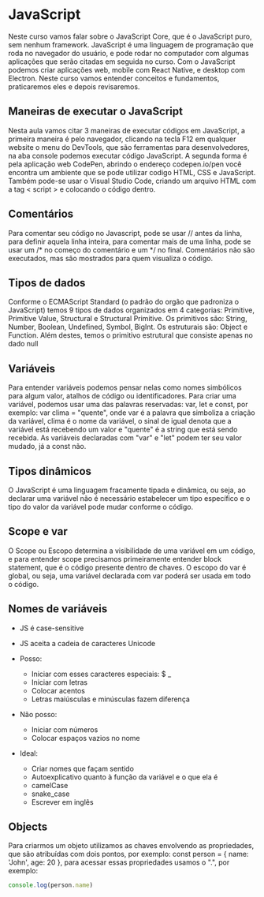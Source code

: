 <!-- Notas retiradas do site https://rocketseat.com.br -->

# JavaScript

Neste curso vamos falar sobre o JavaScript Core, que é o JavaScript puro, sem nenhum framework. JavaScript é uma linguagem de programação que roda no navegador do usuário, e pode rodar no computador com algumas aplicações que serão citadas em seguida no curso. Com o JavaScript podemos criar aplicações web, mobile com React Native, e desktop com Electron. Neste curso vamos entender conceitos e fundamentos, praticaremos eles e depois revisaremos.

## Maneiras de executar o JavaScript


Nesta aula vamos citar 3 maneiras de executar códigos em JavaScript, a primeira maneira é pelo navegador, clicando na tecla F12 em qualquer website o menu do DevTools, que são ferramentas para desenvolvedores, na aba console podemos executar código JavaScript. A segunda forma é pela aplicação web CodePen, abrindo o endereço codepen.io/pen você encontra um ambiente que se pode utilizar codigo HTML, CSS e JavaScript. Também pode-se usar o Visual Studio Code, criando um arquivo HTML com a tag < script > e colocando o código dentro.

## Comentários

Para comentar seu código no Javascript, pode se usar // antes da linha, para definir aquela linha inteira, para comentar mais de uma linha, pode se usar um /* no começo do comentário e um */ no final. Comentários não são executados, mas são mostrados para quem visualiza o código.

## Tipos de dados

Conforme o ECMAScript Standard (o padrão do orgão que padroniza o JavaScript) temos 9 tipos de dados organizados em 4 categorias: Primitive, Primitive Value, Structural e Structural Primitive. Os primitivos são: String, Number, Boolean, Undefined, Symbol, BigInt. Os estruturais são: Object e Function. Além destes, temos o primitivo estrutural que consiste apenas no dado null

## Variáveis

Para entender variáveis podemos pensar nelas como nomes simbólicos para algum valor, atalhos de código ou identificadores. Para criar uma variável, podemos usar uma das palavras reservadas: var, let e const, por exemplo: var clima = "quente", onde var é a palavra que simboliza a criação da variável, clima é o nome da variável, o sinal de igual denota que a variável está recebendo um valor e "quente" é a string que está sendo recebida. As variáveis declaradas com "var" e "let" podem ter seu valor mudado, já a const não.

## Tipos dinâmicos

O JavaScript é uma linguagem fracamente tipada e dinâmica, ou seja, ao declarar uma variável não é necessário estabelecer um tipo específico e o tipo do valor da variável pode mudar conforme o código.

## Scope e var

O Scope ou Escopo determina a visibilidade de uma variável em um código, e para entender scope precisamos primeiramente entender block statement, que é o código presente dentro de chaves. O escopo do var é global, ou seja, uma variável declarada com var poderá ser usada em todo o código.

## Nomes de variáveis

- JS é case-sensitive
- JS aceita a cadeia de caracteres Unicode

- Posso:
    - Iniciar com esses caracteres especiais: $ _
    - Iniciar com letras
    - Colocar acentos
    - Letras maiúsculas e minúsculas fazem diferença

- Não posso:
    - Iniciar com números
    - Colocar espaços vazios no nome

- Ideal:
    - Criar nomes que façam sentido
    - Autoexplicativo quanto à função da variável e o que ela é
    - camelCase
    - snake_case
    - Escrever em inglês

## Objects

Para criarmos um objeto utilizamos as chaves envolvendo as propriedades, que são atribuídas com dois pontos, por exemplo: const person = { name: 'John', age: 20 }, para acessar essas propriedades usamos o ".", por exemplo: 

```javascript
console.log(person.name)
```